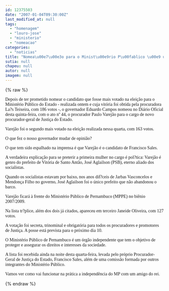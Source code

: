 ```yaml
---
id: 12375503
date: "2007-01-04T09:30:00Z"
last_modified_at: null
tags:
  - "homenagem"
  - "louro-jose"
  - "ministerio"
  - "nomeacao"
categories:
  - "noticias"
title: "Nomea\u00e7\u00e3o para o Minist\u00e9rio P\u00fablico \u00e9 uma singela homenagem a Jos\u00e9 Aglailson"
sutia: null
chapeu: null
autor: null
imagem: null
---
```

{% raw %}
<p><P><FONT face=Verdana>Depois de ter prometido nomear o candidato que fosse mais votado na eleição para o Ministério Público do Estado - realizada ontem e cuja vitória foi obtida pela procuradora La?s Teixeira, com 186 votos -, o governador Eduardo Campos&nbsp;nomeou no Diário Oficial desta quinta-feira, com o ato nº 44, o procurador Paulo Varejão para o cargo de novo procurador-geral de Justiça do Estado.</FONT></P></p>
<p><P><FONT face=Verdana>Varejão foi o segundo mais votado na eleição realizada nessa quarta, com 163 votos.</FONT></P></p>
<p><P><FONT face=Verdana>O que fez o nosso governador mudar de opinião?</FONT></P></p>
<p><P><FONT face=Verdana>O que tem sido espalhado na imprensa é que Varejão é o candidato de Francisco Sales.</FONT></P></p>
<p><P><FONT face=Verdana>A verdadeira explicação para se preterir a primeira mulher no cargo é pol?tica: Varejão é genro do prefeito de Vitória de Santo Antão, José Aglailson (PSB), eterno aliado dos socialistas. </FONT></P></p>
<p><P><FONT face=Verdana>Quando os socialistas estavam por baixo, nos anos dif?ceis de Jarbas Vasconcelos e Mendonça Filho no governo, José Aglailson&nbsp;foi o único prefeito que não abandonou o barco.</FONT></P></p>
<p><P><FONT face=Verdana>Varejão ficará à frente do Ministério Público de Pernambuco (MPPE) no biênio 2007/2009.</FONT></P></p>
<p><P><FONT face=Verdana>Na lista tr?plice, além dos dois já citados, apareceu em terceiro Janeide Oliveira, com 127 votos. </FONT></P></p>
<p><P><FONT face=Verdana>A votação foi secreta, trinominal e obrigatória para todos os procuradores e promotores de Justiça. A posse está prevista para o próximo dia 10. </FONT></P></p>
<p><P><FONT face=Verdana>O Ministério Público de Pernambuco é um órgão independente que tem o objetivo de proteger e assegurar os direitos e interesses da sociedade.</FONT></P></p>
<p><P><FONT face=Verdana>A lista foi recebida ainda na noite desta quarta-feira, levada pelo próprio Procurador-Geral de Justiça do Estado, Francisco Sales, além de uma comissão formada por outros integrantes do Ministério Público.</FONT></P></p>
<p><P><FONT face=Verdana>Vamos ver como vai funcionar na prática a independência do MP com um amigo do rei.</FONT></P> </p>
{% endraw %}